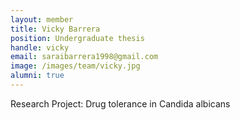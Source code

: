 ```yaml
---
layout: member
title: Vicky Barrera
position: Undergraduate thesis
handle: vicky
email: saraibarrera1998@gmail.com
image: /images/team/vicky.jpg
alumni: true
---
```


Research Project: Drug tolerance in Candida albicans